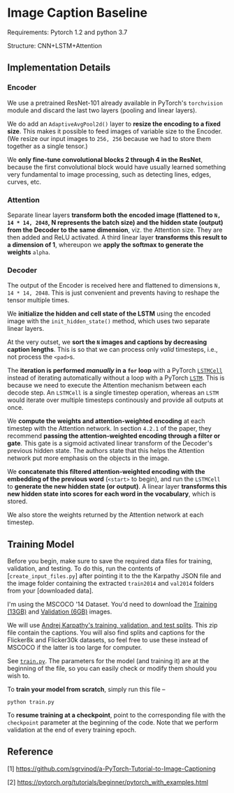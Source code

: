 # Image Caption Baseline

Requirements: Pytorch 1.2 and python 3.7 

Structure: CNN+LSTM+Attention

## Implementation Details

### Encoder

We use a pretrained ResNet-101 already available in PyTorch's `torchvision` module and discard the last two layers (pooling and linear layers).  

We do add an `AdaptiveAvgPool2d()` layer to **resize the encoding to a fixed size**. This makes it possible to feed images of variable size to the Encoder. (We resize our input images to `256, 256` because we had to store them together as a single tensor.) 

We **only fine-tune convolutional blocks 2 through 4 in the ResNet**, because the first convolutional block would have usually learned something very fundamental to image processing, such as detecting lines, edges, curves, etc.  

### Attention

Separate linear layers **transform both the encoded image (flattened to `N, 14 * 14, 2048`, N represents the batch size) and the hidden state (output) from the Decoder to the same dimension**, viz. the Attention size. They are then added and ReLU activated. A third linear layer **transforms this result to a dimension of 1**, whereupon we **apply the softmax to generate the weights** `alpha`.

### Decoder

The output of the Encoder is received here and flattened to dimensions `N, 14 * 14, 2048`. This is just convenient and prevents having to reshape the tensor multiple times.

We **initialize the hidden and cell state of the LSTM** using the encoded image with the `init_hidden_state()` method, which uses two separate linear layers.

At the very outset, we **sort the `N` images and captions by decreasing caption lengths**. This is so that we can process only _valid_ timesteps, i.e., not process the `<pad>`s. 

The **iteration is performed _manually_ in a `for` loop** with a PyTorch [`LSTMCell`](https://pytorch.org/docs/master/nn.html#torch.nn.LSTM) instead of iterating automatically without a loop with a PyTorch [`LSTM`](https://pytorch.org/docs/master/nn.html#torch.nn.LSTM). This is because we need to execute the Attention mechanism between each decode step. An `LSTMCell` is a single timestep operation, whereas an `LSTM` would iterate over multiple timesteps continously and provide all outputs at once. 

We **compute the weights and attention-weighted encoding** at each timestep with the Attention network. In section `4.2.1` of the paper, they recommend **passing the attention-weighted encoding through a filter or gate**. This gate is a sigmoid activated linear transform of the Decoder's previous hidden state. The authors state that this helps the Attention network put more emphasis on the objects in the image. 

We **concatenate this filtered attention-weighted encoding with the embedding of the previous word** (`<start>` to begin), and run the `LSTMCell` to **generate the new hidden state (or output)**. A linear layer **transforms this new hidden state into scores for each word in the vocabulary**, which is stored.

We also store the weights returned by the Attention network at each timestep.  

## Training Model 

Before you begin, make sure to save the required data files for training, validation, and testing. To do this, run the contents of [`create_input_files.py`] after pointing it to the the Karpathy JSON file and the image folder containing the extracted `train2014` and `val2014` folders from your [downloaded data]. 

I'm using the MSCOCO '14 Dataset. You'd need to download the [Training (13GB)](http://images.cocodataset.org/zips/train2014.zip) and [Validation (6GB)](http://images.cocodataset.org/zips/val2014.zip) images.

We will use [Andrej Karpathy's training, validation, and test splits](http://cs.stanford.edu/people/karpathy/deepimagesent/caption_datasets.zip). This zip file contain the captions. You will also find splits and captions for the Flicker8k and Flicker30k datasets, so feel free to use these instead of MSCOCO if the latter is too large for computer. 

See [`train.py`](https://github.com/sgrvinod/a-PyTorch-Tutorial-to-Image-Captioning/blob/master/train.py).
The parameters for the model (and training it) are at the beginning of the file, so you can easily check or modify them should you wish to.

To **train your model from scratch**, simply run this file –

`python train.py`

To **resume training at a checkpoint**, point to the corresponding file with the `checkpoint` parameter at the beginning of the code.
Note that we perform validation at the end of every training epoch.

## Reference

[1] https://github.com/sgrvinod/a-PyTorch-Tutorial-to-Image-Captioning 

[2] https://pytorch.org/tutorials/beginner/pytorch_with_examples.html
